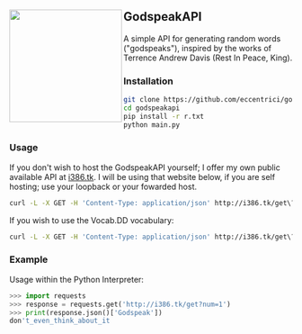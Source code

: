 
#

<div style="display:block;text-align:left"><a href="https://github.com/Eccentrici/" imageanchor="1"><img align="left" src="https://c.tenor.com/WIqvnT_7Vj8AAAAi/terry-a-davis-terry-davis.gif" border="" style="width:200px;"></a></div>
    
    
## GodspeakAPI
<p>A simple API for generating random words ("godspeaks"), inspired by the works of Terrence Andrew Davis (Rest In Peace, King).</p>

### Installation  
```sh
git clone https://github.com/eccentrici/godspeakapi.git
cd godspeakapi
pip install -r r.txt
python main.py
```
### Usage
<p>If you don't wish to host the GodspeakAPI yourself; I offer my own public 
available API at <a href="http://i386.tk/">i386.tk</a>. I will be using that 
website below, if you are self hosting; use your loopback or your fowarded host.</p>
 
```sh
curl -L -X GET -H 'Content-Type: application/json' http://i386.tk/get\?num\=1 
```

If you wish to use the Vocab.DD vocabulary:

```sh
curl -L -X GET -H 'Content-Type: application/json' http://i386.tk/get\?num\=5&dict=vocab
```

### Example
Usage within the Python Interpreter:

```python
>>> import requests
>>> response = requests.get('http://i386.tk/get?num=1')
>>> print(response.json()['Godspeak'])
don't_even_think_about_it
```
